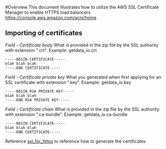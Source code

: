 #Overview
This document illustrates how to utilize the AWS SSL Certificate Manager to enable HTTPS load balancers
https://console.aws.amazon.com/acm/home


## Importing of certificates
_Field - Certificate body_
What is provided in the zip file by the SSL authority with extension ".crt". Example: getdata_io.crt
```
-----BEGIN CERTIFICATE-----
blah blah blah
-----END CERTIFICATE-----
```

_Field - Certificate private key_ 
What you generated when first applying for an SSL certificate with extension ".key". Example: getdata_io.key 
```
-----BEGIN RSA PRIVATE KEY-----
blah blah blah
-----END RSA PRIVATE KEY-----
```

_Field - Certificate chain_
What is provided in the zip file by the SSL authority with extension ".ca-bundle". Example: getdata_io.ca-bundle
```
-----BEGIN CERTIFICATE-----
blah blah blah
-----END CERTIFICATE-----
```

Reference [ssl_for_https](ssl_for_https) to reference how to generate the certificates